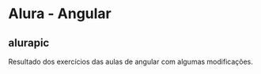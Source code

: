 # Alura - Angular


## alurapic

Resultado dos exercícios das aulas de angular com algumas modificações.
